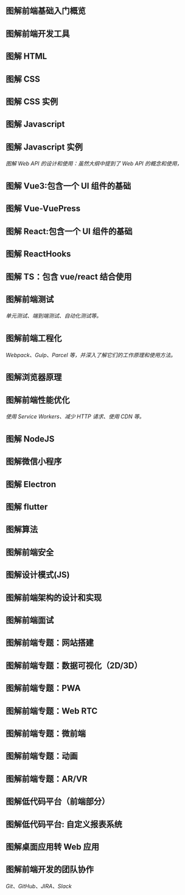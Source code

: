 ## 图解前端基础入门概览

## 图解前端开发工具

## 图解 HTML

## 图解 CSS

## 图解 CSS 实例

## 图解 Javascript

## 图解 Javascript 实例
###### 图解 Web API 的设计和使用：虽然大纲中提到了 Web API 的概念和使用，

## 图解 Vue3:包含一个 UI 组件的基础

## 图解 Vue-VuePress

## 图解 React:包含一个 UI 组件的基础

## 图解 ReactHooks

## 图解 TS：包含 vue/react 结合使用

## 图解前端测试
###### 单元测试、端到端测试、自动化测试等。

## 图解前端工程化
###### Webpack、Gulp、Parcel 等，并深入了解它们的工作原理和使用方法。

## 图解浏览器原理

## 图解前端性能优化
###### 使用 Service Workers、减少 HTTP 请求、使用 CDN 等。

## 图解 NodeJS

## 图解微信小程序

## 图解 Electron

## 图解 flutter

## 图解算法

## 图解前端安全

## 图解设计模式(JS)

## 图解前端架构的设计和实现

## 图解前端面试

## 图解前端专题：网站搭建

## 图解前端专题：数据可视化（2D/3D）

## 图解前端专题：PWA

## 图解前端专题：Web RTC

## 图解前端专题：微前端

## 图解前端专题：动画

## 图解前端专题：AR/VR

## 图解低代码平台（前端部分）

## 图解低代码平台: 自定义报表系统

## 图解桌面应用转 Web 应用

## 图解前端开发的团队协作
###### Git、GitHub、JIRA、Slack